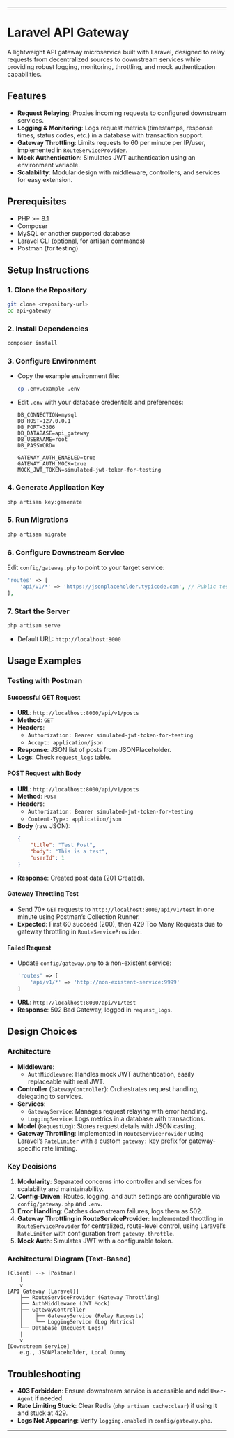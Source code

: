 
---

# Laravel API Gateway

A lightweight API gateway microservice built with Laravel, designed to relay requests from decentralized sources to downstream services while providing robust logging, monitoring, throttling, and mock authentication capabilities.

## Features
- **Request Relaying**: Proxies incoming requests to configured downstream services.
- **Logging & Monitoring**: Logs request metrics (timestamps, response times, status codes, etc.) in a database with transaction support.
- **Gateway Throttling**: Limits requests to 60 per minute per IP/user, implemented in `RouteServiceProvider`.
- **Mock Authentication**: Simulates JWT authentication using an environment variable.
- **Scalability**: Modular design with middleware, controllers, and services for easy extension.

## Prerequisites
- PHP >= 8.1
- Composer
- MySQL or another supported database
- Laravel CLI (optional, for artisan commands)
- Postman (for testing)

## Setup Instructions

### 1. Clone the Repository
```bash
git clone <repository-url>
cd api-gateway
```

### 2. Install Dependencies
```bash
composer install
```

### 3. Configure Environment
- Copy the example environment file:
  ```bash
  cp .env.example .env
  ```
- Edit `.env` with your database credentials and preferences:
  ```
  DB_CONNECTION=mysql
  DB_HOST=127.0.0.1
  DB_PORT=3306
  DB_DATABASE=api_gateway
  DB_USERNAME=root
  DB_PASSWORD=

  GATEWAY_AUTH_ENABLED=true
  GATEWAY_AUTH_MOCK=true
  MOCK_JWT_TOKEN=simulated-jwt-token-for-testing
  ```

### 4. Generate Application Key
```bash
php artisan key:generate
```

### 5. Run Migrations
```bash
php artisan migrate
```

### 6. Configure Downstream Service
Edit `config/gateway.php` to point to your target service:
```php
'routes' => [
    'api/v1/*' => 'https://jsonplaceholder.typicode.com', // Public test API
],
```

### 7. Start the Server
```bash
php artisan serve
```
- Default URL: `http://localhost:8000`

## Usage Examples

### Testing with Postman

#### Successful GET Request
- **URL**: `http://localhost:8000/api/v1/posts`
- **Method**: `GET`
- **Headers**:
    - `Authorization: Bearer simulated-jwt-token-for-testing`
    - `Accept: application/json`
- **Response**: JSON list of posts from JSONPlaceholder.
- **Logs**: Check `request_logs` table.

#### POST Request with Body
- **URL**: `http://localhost:8000/api/v1/posts`
- **Method**: `POST`
- **Headers**:
    - `Authorization: Bearer simulated-jwt-token-for-testing`
    - `Content-Type: application/json`
- **Body** (raw JSON):
  ```json
  {
      "title": "Test Post",
      "body": "This is a test",
      "userId": 1
  }
  ```
- **Response**: Created post data (201 Created).

#### Gateway Throttling Test
- Send 70+ `GET` requests to `http://localhost:8000/api/v1/test` in one minute using Postman’s Collection Runner.
- **Expected**: First 60 succeed (200), then 429 Too Many Requests due to gateway throttling in `RouteServiceProvider`.

#### Failed Request
- Update `config/gateway.php` to a non-existent service:
  ```php
  'routes' => [
      'api/v1/*' => 'http://non-existent-service:9999'
  ]
  ```
- **URL**: `http://localhost:8000/api/v1/test`
- **Response**: 502 Bad Gateway, logged in `request_logs`.

## Design Choices

### Architecture
- **Middleware**:
    - `AuthMiddleware`: Handles mock JWT authentication, easily replaceable with real JWT.
- **Controller** (`GatewayController`): Orchestrates request handling, delegating to services.
- **Services**:
    - `GatewayService`: Manages request relaying with error handling.
    - `LoggingService`: Logs metrics in a database with transactions.
- **Model** (`RequestLog`): Stores request details with JSON casting.
- **Gateway Throttling**: Implemented in `RouteServiceProvider` using Laravel’s `RateLimiter` with a custom `gateway:` key prefix for gateway-specific rate limiting.

### Key Decisions
1. **Modularity**: Separated concerns into controller and services for scalability and maintainability.
2. **Config-Driven**: Routes, logging, and auth settings are configurable via `config/gateway.php` and `.env`.
3. **Error Handling**: Catches downstream failures, logs them as 502.
4. **Gateway Throttling in RouteServiceProvider**: Implemented throttling in `RouteServiceProvider` for centralized, route-level control, using Laravel’s `RateLimiter` with configuration from `gateway.throttle`.
5. **Mock Auth**: Simulates JWT with a configurable token.

### Architectural Diagram (Text-Based)
```
[Client] --> [Postman]
    |
    v
[API Gateway (Laravel)]
    ├── RouteServiceProvider (Gateway Throttling)
    ├── AuthMiddleware (JWT Mock)
    ├── GatewayController
    │    ├── GatewayService (Relay Requests)
    │    └── LoggingService (Log Metrics)
    └── Database (Request Logs)
    |
    v
[Downstream Service]
    e.g., JSONPlaceholder, Local Dummy
```

## Troubleshooting
- **403 Forbidden**: Ensure downstream service is accessible and add `User-Agent` if needed.
- **Rate Limiting Stuck**: Clear Redis (`php artisan cache:clear`) if using it and stuck at 429.
- **Logs Not Appearing**: Verify `logging.enabled` in `config/gateway.php`.
---
